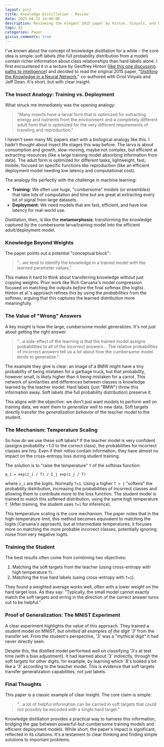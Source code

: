 ```yaml
---
layout: post
title: Knowledge Distillation - Review
date: 2025-04-22 14:00:00
description: Reviewing the elegant 2015 paper by Hinton, Vinyals, and Dean on knowledge distillation.
tags: AI
categories: Paper
giscus_comments: true
---
```


I've known about the concept of knowledge distillation for a while – the core idea is simple: soft labels (the full probability distribution from a model) contain richer information about class relationships than hard labels alone. I first encountered it in a lecture by Geoffrey Hinton ([like this one discussing paths to intelligence](https://www.youtube.com/watch?v=rGgGOccMEiY)) and decided to read the original 2015 paper, "[Distilling the Knowledge in a Neural Network](https://arxiv.org/abs/1503.02531)," co-authored with Oriol Vinyals and Jeff Dean. It's short, but with clear insight.

### The Insect Analogy: Training vs. Deployment

What struck me immediately was the opening analogy:

> "Many insects have a larval form that is optimized for extracting energy and nutrients from the environment and a completely different adult form that is optimized for the very different requirements of traveling and reproduction."

I haven't seen many ML papers start with a biological analogy like this. I hadn't thought about insect life stages this way before. The larva is about consumption and growth, slow-moving, maybe not complex, but efficient at extracting resources (like a large training model absorbing information from data). The adult form is optimized for different tasks, lightweight, fast, mobile, focused on specific functions like reproduction (like an efficient deployment model needing low latency and computational cost).

The analogy fits perfectly with the challenge in machine learning:
*   **Training:** We often use huge, "cumbersome" models (or ensembles) that take lots of computation and time but are great at extracting every bit of signal from large datasets.
*   **Deployment:** We need models that are fast, efficient, and have low latency for real-world use.

Distillation, then, is like the **metamorphosis**: transforming the knowledge captured by the cumbersome larva/training model into the efficient adult/deployment model.

### Knowledge Beyond Weights

The paper points out a potential "conceptual block":

> "...we tend to identify the knowledge in a trained model with the learned parameter values."

This makes it hard to think about transferring knowledge without just copying weights. Prior work like Rich Caruana's model compression focused on matching the outputs *before* the final softmax (the logits). Hinton et al.'s approach refines this by using the *probabilities* from the softmax, arguing that this captures the learned distribution more meaningfully.

### The Value of "Wrong" Answers

A key insight is how the large, cumbersome model generalizes. It's not just about getting the right answer.

> "...a side-effect of the learning is that the trained model assigns probabilities to all of the incorrect answers... The relative probabilities of incorrect answers tell us a lot about how the cumbersome model tends to generalize."

The example they give is clear: an image of a BMW might have a tiny probability of being mistaken for a garbage truck, but that probability, however small, is likely higher than it being mistaken for a carrot. This network of similarities and differences between classes is knowledge learned by the teacher model. Hard labels (just "BMW") throw this information away. Soft labels (the full probability distribution) preserve it.

This aligns with the objective: we don't just want models to perform well on training data, we want them to *generalize* well to new data. Soft targets directly transfer the *generalization behavior* of the teacher model to the student.

### The Mechanism: Temperature Scaling

So how do we use these soft labels? If the teacher model is very confident (assigns probability ~1.0 to the correct class), the probabilities for incorrect classes are tiny. Even if their *ratios* contain information, they have almost no impact on the cross-entropy loss during student training.

The solution is to "raise the temperature" `T` of the softmax function:

`q_i = exp(z_i / T) / Σ_j exp(z_j / T)`

where `z_i` are the logits. Normally `T=1`. Using a higher `T > 1` "softens" the probability distribution, increasing the probabilities of incorrect classes and allowing them to contribute more to the loss function. The student model is trained to match this softened distribution, using the same high temperature `T`. (After training, the student uses `T=1` for inference).

This temperature scaling is the core mechanism. The paper notes that in the high-temperature limit, this method becomes equivalent to matching the logits (Caruana's approach), but at intermediate temperatures, it focuses more on matching the more probable incorrect classes, potentially ignoring noise from very negative logits.

### Training the Student

The best results often come from combining two objectives:
1.  Matching the soft targets from the teacher (using cross-entropy with high temperature `T`).
2.  Matching the true hard labels (using cross-entropy with `T=1`).

They found a weighted average works well, often with a lower weight on the hard target loss. As they say: "Typically, the small model cannot exactly match the soft targets and erring in the direction of the correct answer turns out to be helpful."

### Proof of Generalization: The MNIST Experiment

A clear experiment highlights the value of this approach. They trained a student model on MNIST, but *omitted all examples of the digit '3'* from the transfer set. From the student's perspective, '3' was a "mythical digit" it had never directly seen.

Despite this, the distilled model performed well on classifying '3's at test time (with a bias adjustment). It had learned about '3' indirectly, through the soft targets for other digits, for example, by learning which '8's looked a bit like a '3' according to the teacher model. This is evidence that soft targets transfer generalization capabilities, not just labels.

### Final Thoughts

This paper is a classic example of clear insight. The core claim is simple:

> "...a lot of helpful information can be carried in soft targets that could not possibly be encoded with a single hard target."

Knowledge distillation provides a practical way to harness this information, bridging the gap between powerful-but-cumbersome training models and efficient deployment models. While short, the paper's impact is significant, reflected in its citations. It's a testament to clear thinking and finding simple solutions to important problems.
